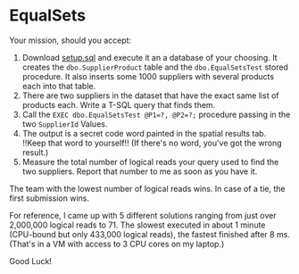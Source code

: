 # EqualSets

Your mission, should you accept:

1) Download [setup.sql](https://raw.githubusercontent.com/PSSUG/EqualSets/master/Setup.sql) and execute it an a database of your choosing. It creates the `dbo.SupplierProduct` table and the `dbo.EqualSetsTest` stored procedure. It also inserts some 1000 suppliers with several products each into that table.
2) There are two suppliers in the dataset that have the exact same list of products each. Write a T-SQL query that finds them.
3) Call the `EXEC dbo.EqualSetsTest @P1=?, @P2=?;` procedure passing in the two `SupplierId` Values.
4) The output is a secret code word painted in the spatial results tab. !!Keep that word to yourself!! (If there's no word, you've got the wrong result.)
5) Measure the total number of logical reads your query used to find the two suppliers. Report that number to me as soon as you have it.


The team with the lowest number of logical reads wins. In case of a tie, the first submission wins.

For reference, I came up with 5 different solutions ranging from just over 2,000,000 logical reads to 71. The slowest executed in about 1 minute (CPU-bound but only 433,000 logical reads), the fastest finished after 8 ms. (That's in a VM with access to 3 CPU cores on my laptop.)

Good Luck!
